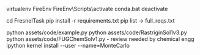 virtualenv FireEnv
FireEnv\Scripts\activate
conda.bat deactivate


cd FresnelTask
pip install -r requirements.txt
pip list -> full_reqs.txt


python assets/code/example.py
python assets/code/RastriginSol1v3.py
python assets/code/FUGChemSolv1.py - review needed by chemical engg
ipython kernel install --user --name=MonteCarlo